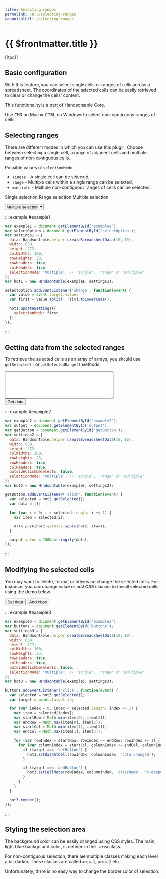 ```yaml
---
title: Selecting ranges
permalink: /8.3/selecting-ranges
canonicalUrl: /selecting-ranges
---
```


# {{ $frontmatter.title }}

[[toc]]

## Basic configuration

With this feature, you can select single cells or ranges of cells across a spreadsheet. The coordinates of the selected cells can be easily retrieved to clear or change the cells' content.

This functionality is a part of Handsontable Core.

Use <kbd>CMD</kbd> on Mac or <kbd>CTRL</kbd> on Windows to select non-contiguous ranges of cells.

## Selecting ranges

There are different modes in which you can use this plugin. Choose between selecting a single cell, a range of adjacent cells and multiple ranges of non-contiguous cells.

Possible values of `selectionMode`:

* `single` - A single cell can be selected,
* `range` - Multiple cells within a single range can be selected,
* `multiple` - Multiple non-contiguous ranges of cells can be selected.

Single selection Range selection Multiple selection

<div>
  <select id="selectOption" style="width: 'auto';marginTop: 16px">
    <option>Single selection</option>
    <option>Range selection</option>
    <option selected="selected">Multiple selection</option>
  </select>
</div>

::: example #example1
```js
var example1 = document.getElementById('example1');
var selectOption = document.getElementById('selectOption');
var settings1 = {
  data: Handsontable.helper.createSpreadsheetData(10, 10),
  width: 650,
  height: 272,
  colWidths: 100,
  rowHeights: 23,
  rowHeaders: true,
  colHeaders: true,
  selectionMode: 'multiple', // 'single', 'range' or 'multiple'
};
var hot1 = new Handsontable(example1, settings1);

selectOption.addEventListener('change', function(event) {
  var value = event.target.value;
  var first = value.split(' ')[0].toLowerCase();

  hot1.updateSettings({
    selectionMode: first
  });
});
```
:::

## Getting data from the selected ranges

To retrieve the selected cells as an array of arrays, you should use `getSelected()` or `getSelectedRange()` methods.

<textarea style="margin: '16px 0 7px'; width: 350px; height: 87px" id="output"></textarea>
<div>
  <button id="getButton">Get data</button>
</div>

::: example #example2
```js
var example2 = document.getElementById('example2');
var output = document.getElementById('output');
var getButton = document.getElementById('getButton');
var settings2 = {
  data: Handsontable.helper.createSpreadsheetData(10, 10),
  width: 650,
  height: 272,
  colWidths: 100,
  rowHeights: 23,
  rowHeaders: true,
  colHeaders: true,
  outsideClickDeselects: false,
  selectionMode: 'multiple', // 'single', 'range' or 'multiple'
};
var hot2 = new Handsontable(example2, settings2);

getButton.addEventListener('click', function(event) {
  var selected = hot2.getSelected();
  var data = [];

  for (var i = 0; i < selected.length; i += 1) {
    var item = selected[i];

    data.push(hot2.getData.apply(hot2, item));
  }

  output.value = JSON.stringify(data);
});
```
:::

## Modifying the selected cells

You may want to delete, format or otherwise change the selected cells. For instance, you can change value or add CSS classes to the all selected cells using the demo below.

<div id="buttons" style="margin-top: 10px">
  <button id="setButton">Set data</button>
  <button id="addButton">Add class</button>
</div>

::: example #example3
```js
var example3 = document.getElementById('example3');
var buttons = document.getElementById('buttons');
var settings3 = {
  data: Handsontable.helper.createSpreadsheetData(10, 10),
  width: 650,
  height: 272,
  colWidths: 100,
  rowHeights: 23,
  rowHeaders: true,
  colHeaders: true,
  outsideClickDeselects: false,
  selectionMode: 'multiple', // 'single', 'range' or 'multiple'
};
var hot3 = new Handsontable(example3, settings3);

buttons.addEventListener('click', function(event) {
  var selected = hot3.getSelected();
  var target = event.target.id;

  for (var index = 0; index < selected.length; index += 1) {
    var item = selected[index];
    var startRow = Math.min(item[0], item[2]);
    var endRow = Math.max(item[0], item[2]);
    var startCol = Math.min(item[1], item[3]);
    var endCol = Math.max(item[1], item[3]);

    for (var rowIndex = startRow; rowIndex <= endRow; rowIndex += 1) {
      for (var columnIndex = startCol; columnIndex <= endCol; columnIndex += 1) {
        if (target === 'setButton') {
          hot3.setDataAtCell(rowIndex, columnIndex, 'data changed');
        }

        if (target === 'addButton') {
          hot3.setCellMeta(rowIndex, columnIndex, 'className', 'c-deeporange');
        }
      }
    }
  }

  hot3.render();
});
```
:::

## Styling the selection area

The background color can be easily changed using CSS styles. The main, light blue background color, is defined in the `.area` class.

For non-contiguous selection, there are multiple classes making each level a bit darker. These classes are called `area-1`, `area-2` etc.

Unfortunately, there is no easy way to change the border color of selection.
